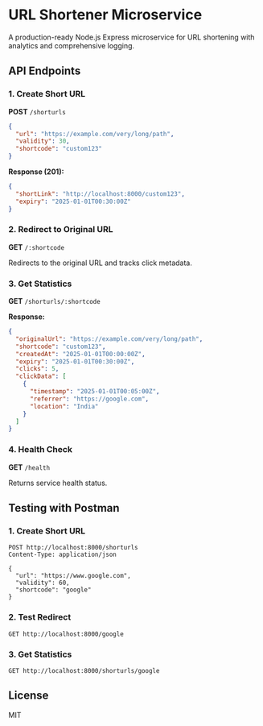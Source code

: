 # URL Shortener Microservice

A production-ready Node.js Express microservice for URL shortening with analytics and comprehensive logging.

## API Endpoints

### 1. Create Short URL

**POST** `/shorturls`

```json
{
  "url": "https://example.com/very/long/path",
  "validity": 30,
  "shortcode": "custom123"
}
```

**Response (201):**
```json
{
  "shortLink": "http://localhost:8000/custom123",
  "expiry": "2025-01-01T00:30:00Z"
}
```

### 2. Redirect to Original URL

**GET** `/:shortcode`

Redirects to the original URL and tracks click metadata.

### 3. Get Statistics

**GET** `/shorturls/:shortcode`

**Response:**
```json
{
  "originalUrl": "https://example.com/very/long/path",
  "shortcode": "custom123",
  "createdAt": "2025-01-01T00:00:00Z",
  "expiry": "2025-01-01T00:30:00Z",
  "clicks": 5,
  "clickData": [
    {
      "timestamp": "2025-01-01T00:05:00Z",
      "referrer": "https://google.com",
      "location": "India"
    }
  ]
}
```

### 4. Health Check

**GET** `/health`

Returns service health status.


## Testing with Postman

### 1. Create Short URL
```
POST http://localhost:8000/shorturls
Content-Type: application/json

{
  "url": "https://www.google.com",
  "validity": 60,
  "shortcode": "google"
}
```

### 2. Test Redirect
```
GET http://localhost:8000/google
```

### 3. Get Statistics
```
GET http://localhost:8000/shorturls/google
```
## License

MIT
